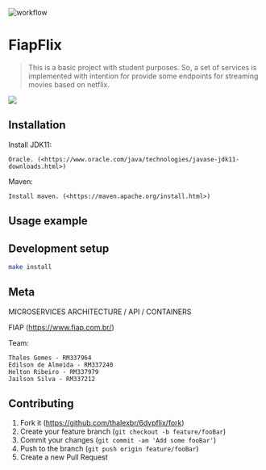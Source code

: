 ![workflow](https://github.com/thalexbr/6dvpflix/actions/workflows/main.yml/badge.svg)
# FiapFlix
> This is a basic project with student purposes. So, a set of services is implemented with intention for provide some  endpoints for streaming movies based on netflix.

<!-- TODO: o que ele faz? breve descrição... -->


![](header.png)

## Installation

Install JDK11:

```
Oracle. (<https://www.oracle.com/java/technologies/javase-jdk11-downloads.html>)
```

Maven:

```
Install maven. (<https://maven.apache.org/install.html>)
```

## Usage example



## Development setup

<!-- Describe how to install all development dependencies and how to run an automated test-suite of some kind. Potentially do this for multiple platforms. -->

```sh
make install
```

## Meta

MICROSERVICES ARCHITECTURE / API / CONTAINERS

FIAP (<https://www.fiap.com.br/>)

Team:

```
Thales Gomes - RM337964
Edilson de Almeida - RM337240
Helton Ribeiro - RM337979
Jailson Silva - RM337212 
```

## Contributing

1. Fork it (<https://github.com/thalexbr/6dvpflix/fork>)
2. Create your feature branch (`git checkout -b feature/fooBar`)
3. Commit your changes (`git commit -am 'Add some fooBar'`)
4. Push to the branch (`git push origin feature/fooBar`)
5. Create a new Pull Request

<!-- Markdown link & img dfn's -->
[wiki]: https://github.com/thalexbr/6dvpflix/wiki